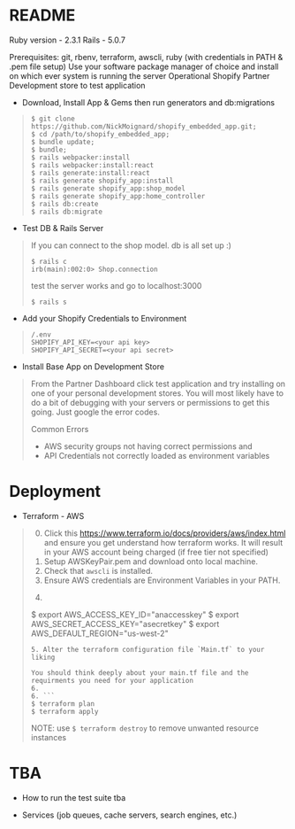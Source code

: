 # README
Ruby version - 2.3.1
Rails - 5.0.7

 Prerequisites: git, rbenv, terraform, awscli, ruby (with credentials in PATH & .pem file setup)
    Use your software package manager of choice and install on which ever system is running the server
    Operational Shopify Partner Development store to test application
 
 * Download, Install App & Gems then run generators and db:migrations
 >```
 >$ git clone https://github.com/NickMoignard/shopify_embedded_app.git;
 >$ cd /path/to/shopify_embedded_app;
 >$ bundle update;
 >$ bundle;
 >$ rails webpacker:install
 >$ rails webpacker:install:react
 >$ rails generate:install:react
 >$ rails generate shopify_app:install
 >$ rails generate shopify_app:shop_model
 >$ rails generate shopify_app:home_controller
 >$ rails db:create
 >$ rails db:migrate
 >```
 
 
 * Test DB & Rails Server
 > If you can connect to the shop model. db is all set up :)
 >```
 >$ rails c
 >irb(main):002:0> Shop.connection
 >```
 >test the server works and go to localhost:3000
 >
 >```$ rails s```

 * Add your Shopify Credentials to Environment
>```
>/.env
>SHOPIFY_API_KEY=<your api key>
>SHOPIFY_API_SECRET=<your api secret>
>```

* Install Base App on Development Store 
>From the Partner Dashboard click test application and try installing on one of your personal development stores.
>You will most likely have to do a bit of debugging with your servers or permissions to get this going. Just google the error codes.  
> 
>    Common Errors
>    - AWS security groups not having correct permissions and
>    - API Credentials not correctly loaded as environment variables

# Deployment
* Terraform - AWS
> 0. Click this https://www.terraform.io/docs/providers/aws/index.html and ensure you get understand how terraform works. It will result in your AWS account being charged
> (if free tier not specified) 
> 2. Setup AWSKeyPair.pem and download onto local machine.
> 3. Check that `awscli` is installed.  
> 4. Ensure AWS credentials are Environment Variables in your PATH.
> 4.  ```
>    $ export AWS_ACCESS_KEY_ID="anaccesskey"
>    $ export AWS_SECRET_ACCESS_KEY="asecretkey"
>    $ export AWS_DEFAULT_REGION="us-west-2"
>    ```
> 5. Alter the terraform configuration file `Main.tf` to your liking
> 
>   You should think deeply about your main.tf file and the requirments you need for your application
> 6. 
> 6. ```
>    $ terraform plan
>    $ terraform apply
>   ```
>
> NOTE: use `$ terraform destroy` to remove unwanted resource instances 





# TBA
* How to run the test suite
    tba

* Services (job queues, cache servers, search engines, etc.)


